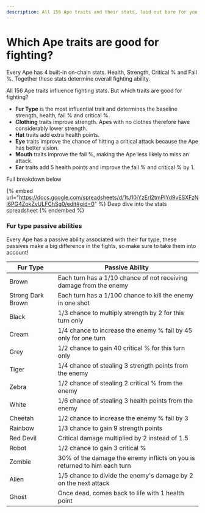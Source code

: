 ```yaml
---
description: All 156 Ape traits and their stats, laid out bare for you to pour over.
---
```


# Which Ape traits are good for fighting?

Every Ape has 4 built-in on-chain stats. Health, Strength, Critical % and Fail %. Together these stats determine overall fighting ability.

All 156 Ape traits influence fighting stats. But which traits are good for fighting?

* **Fur Type** is the most influential trait and determines the baseline strength, health, fail % and critical %.
* **Clothing** traits improve strength. Apes with no clothes therefore have considerably lower strength.
* **Hat** traits add extra health points.
* **Eye** traits improve the chance of hitting a critical attack because the Ape has better vision.
* **Mouth** traits improve the fail %, making the Ape less likely to miss an attack.
* **Ear** traits add 5 health points and improve the fail % and critical % by 1.

Full breakdown below

{% embed url="https://docs.google.com/spreadsheets/d/1tJ10iYzErl2tmPIYd9vESXFzNl6PG4ZokZvULFChSg0/edit#gid=0" %}
Deep dive into the stats spreadsheet
{% endembed %}

### Fur type passive abilities

Every Ape has a passive ability associated with their fur type, these passives make a big difference in the fights, so make sure to take them into account!

| Fur Type          | Passive Ability                                                          |
| ----------------- | ------------------------------------------------------------------------ |
| Brown             | Each turn has a 1/10 chance of not receiving damage from the enemy       |
| Strong Dark Brown | Each turn has a 1/100 chance to kill the enemy in one shot               |
| Black             | 1/3 chance to multiply strength by 2 for this turn only                  |
| Cream             | 1/4 chance to increase the enemy % fail by 45 only for one turn          |
| Grey              | 1/2 chance to gain 40 critical % for this turn only                      |
| Tiger             | 1/4 chance of stealing 3 strength points from the enemy                  |
| Zebra             | 1/2 chance of stealing 2 critical % from the enemy                       |
| White             | 1/6 chance of stealing 3 health points from the enemy                    |
| Cheetah           | 1/2 chance to increase the enemy % fail by 3                             |
| Rainbow           | 1/3 chance to gain 9 strength points                                     |
| Red Devil         | Critical damage multiplied by 2 instead of 1.5                           |
| Robot             | 1/2 chance to gain 3 critical %                                          |
| Zombie            | 30% of the damage the enemy inflicts on you is returned to him each turn |
| Alien             | 1/5 chance to divide the enemy's damage by 2 on the next attack          |
| Ghost             | Once dead, comes back to life with 1 health point                        |

